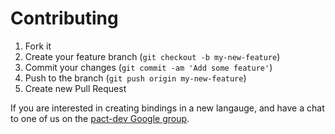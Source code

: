 # Contributing

1. Fork it
2. Create your feature branch (`git checkout -b my-new-feature`)
3. Commit your changes (`git commit -am 'Add some feature'`)
4. Push to the branch (`git push origin my-new-feature`)
5. Create new Pull Request

If you are interested in creating bindings in a new langauge, and have a chat to one of us on the [pact-dev Google group][pact-dev].

[pact-dev]: https://groups.google.com/forum/#!forum/pact-dev
